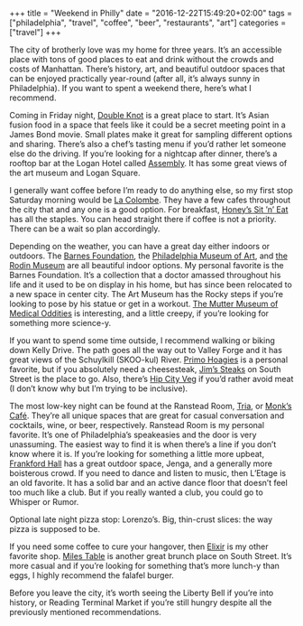 +++
title = "Weekend in Philly"
date = "2016-12-22T15:49:20+02:00"
tags = ["philadelphia", "travel", "coffee", "beer", "restaurants", "art"]
categories = ["travel"]
+++

The city of brotherly love was my home for three years. It’s an accessible place with tons of good places to eat and drink without the crowds and costs of Manhattan. There’s history, art, and beautiful outdoor spaces that can be enjoyed practically year-round (after all, it’s always sunny in Philadelphia). If you want to spent a weekend there, here’s what I recommend.

Coming in Friday night, [Double Knot](http://www.doubleknotphilly.com/) is a great place to start. It’s Asian fusion food in a space that feels like it could be a secret meeting point in a James Bond movie. Small plates make it great for sampling different options and sharing. There’s also a chef’s tasting menu if you’d rather let someone else do the driving. If you’re looking for a nightcap after dinner, there’s a rooftop bar at the Logan Hotel called [Assembly](http://assemblyrooftop.com/). It has some great views of the art museum and Logan Square.

I generally want coffee before I’m ready to do anything else, so my first stop Saturday morning would be [La Colombe](https://www.lacolombe.com/pages/cafes). They have a few cafes throughout the city that and any one is a good option. For breakfast, [Honey’s Sit ’n’ Eat](http://honeyssitneat.com/) has all the staples. You can head straight there if coffee is not a priority. There can be a wait so plan accordingly.

Depending on the weather, you can have a great day either indoors or outdoors. The [Barnes Foundation](http://www.barnesfoundation.org/), the [Philadelphia Museum of Art](http://www.philamuseum.org/), and [the Rodin Museum](http://www.rodinmuseum.org/) are all beautiful indoor options. My personal favorite is the Barnes Foundation. It’s a collection that a doctor amassed throughout his life and it used to be on display in his home, but has since been relocated to a new space in center city. The Art Museum has the Rocky steps if you’re looking to pose by his statue or get in a workout. [The Mutter Museum of Medical Oddities](http://muttermuseum.org/) is interesting, and a little creepy, if you’re looking for something more science-y.

If you want to spend some time outside, I recommend walking or biking down Kelly Drive. The path goes all the way out to Valley Forge and it has great views of the Schuylkill (SKOO-kul) River. [Primo Hoagies](https://www.primohoagies.com/primo-menu.php) is a personal favorite, but if you absolutely need a cheesesteak, [Jim’s Steaks](http://www.jimssteaks.com/) on South Street is the place to go. Also, there’s [Hip City Veg](http://hipcityveg.com/) if you’d rather avoid meat (I don’t know why but I’m trying to be inclusive). 

The most low-key night can be found at the Ranstead Room, [Tria](https://www.triaphilly.com/tria-cafe/), or [Monk’s Café](http://monkscafe.com/). They’re all unique spaces that are great for casual conversation and cocktails, wine, or beer, respectively. Ranstead Room is my personal favorite. It’s one of Philadelphia’s speakeasies and the door is very unassuming. The easiest way to find it is when there’s a line if you don’t know where it is. If you’re looking for something a little more upbeat, [Frankford Hall](http://frankfordhall.com/) has a great outdoor space, Jenga, and a generally more boisterous crowd. If you need to dance and listen to music, then L’Etage is an old favorite. It has a solid bar and an active dance floor that doesn’t feel too much like a club. But if you really wanted a club, you could go to Whisper or Rumor. 

Optional late night pizza stop: Lorenzo’s. Big, thin-crust slices: the way pizza is supposed to be.

If you need some coffee to cure your hangover, then [Elixir](http://www.elixrcoffee.com/) is my other favorite shop. [Miles Table](http://milestable.com/) is another great brunch place on South Street. It’s more casual and if you’re looking for something that’s more lunch-y than eggs, I highly recommend the falafel burger.

Before you leave the city, it’s worth seeing the Liberty Bell if you’re into history, or Reading Terminal Market if you’re still hungry despite all the previously mentioned recommendations. 
